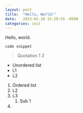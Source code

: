 ```yaml
---
layout: post
title:  "Hello, World!"
date:   2023-01-28 15:20:55 -0500
categories: init
---
```

Hello, world.

`code snippet`

> Quotation
> 1
> 2

- Unordered list
- L1 
- L2

1. Ordered list
2. L2
3. L3
   1. Sub 1
4. 